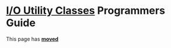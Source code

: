 # [I/O Utility Classes](../IOUtils.md) Programmers Guide

This page has [**moved**](https://lib-docs.delphidabbler.com/IOUtils/1/API)